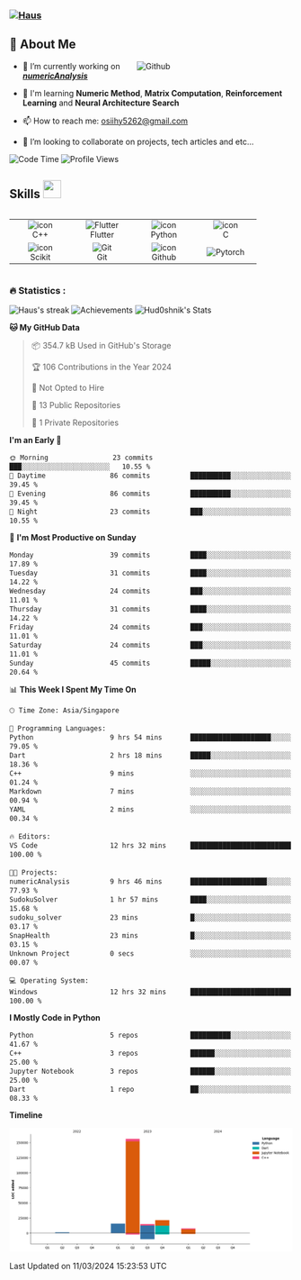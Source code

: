 <h3 align="left"><a href="https://github.com/Haus226">
   <img alt="Haus" src="https://readme-typing-svg.herokuapp.com?font=Fira+Code&pause=500&random=false&width=435&lines=Haus;AI%2FMath+enthusiast&width=800&height=60&color=68C3D4&vCenter=true&size=60" alt="Typing SVG"></a>
</h3>

<h2>🔎  About Me </h2>

<img width="55%" align="right" alt="Github" src="https://raw.githubusercontent.com/rahulbanerjee26/githubProfileReadmeGenerator/47a1a7b035154ce002fffc42e803b6ca8acbc4f3/gifs/git-header.svg" />


- 🔭 I’m currently working on ___[numericAnalysis](https://github.com/Haus226/numericAnalysis)___

- 🌱 I'm learning __Numeric Method__, __Matrix Computation__, __Reinforcement Learning__ and __Neural Architecture Search__ 

- 📫 How to reach me: osiihy5262@gmail.com

- 👯 I’m looking to collaborate on projects, tech articles and etc... 

  
![Code Time](http://img.shields.io/badge/Code%20Time-27%20hrs%2023%20mins-blue) ![Profile Views](http://img.shields.io/badge/Profile%20Views-180-blue)

<h2> Skills <img src = "https://raw.githubusercontent.com/rahulbanerjee26/githubProfileReadmeGenerator/main/gifs/code.gif" width = 32px height=32px> </h2>


<div style="display: flex; justify-content: center;">
  <table>
    <tr>
      <td align="center" width="96">
        <img src="https://techstack-generator.vercel.app/cpp-icon.svg" alt="icon" width="65" height="65" />
        <br>C++
      </td>
      <td align="center" width="96">
        <img src="https://raw.githubusercontent.com/rahulbanerjee26/githubAboutMeGenerator/main/icons/flutter.svg" width="65" height="65" alt="Flutter" />
        <br>Flutter
      </td>
      <td align="center" width="96">
        <img src="https://techstack-generator.vercel.app/python-icon.svg" alt="icon" width="65" height="65" />
        <br>Python
      </td>
            <td align="center" width="96">
        <img src='https://raw.githubusercontent.com/rahulbanerjee26/githubAboutMeGenerator/main/icons/c.svg' alt="icon" width="65" height="65" />
        <br>C
      </td>
    </tr>
    <tr>
          <td align="center" width="96">
        <img src='https://raw.githubusercontent.com/rahulbanerjee26/githubAboutMeGenerator/main/icons/scikit.svg' alt="icon" width="65" height="65" />
        <br>Scikit
      </td>
      <td align="center" width="96">
        <img src="https://user-images.githubusercontent.com/25181517/192108372-f71d70ac-7ae6-4c0d-8395-51d8870c2ef0.png"
          width="48" height="48" alt="Git" />
        <br>Git
      </td>
      <td align="center" width="96">
        <img src="https://techstack-generator.vercel.app/github-icon.svg" alt="icon" width="65" height="65" />
        <br>Github
      </td>
            <td align="center" width="96">
          <img src='https://raw.githubusercontent.com/rahulbanerjee26/githubAboutMeGenerator/main/icons/pytorch.svg' width="48" height="48" alt="Pytorch" />

  </table>
</div>


<h3>🔥 Statistics :</h3>


<img alt="Haus's streak" src="http://github-readme-streak-stats.herokuapp.com?user=Haus226&theme=monokai&hide_border=true&date_format=j%20M%5B%20Y%5D&background=1F222E&stroke=FFFFFF&currStreakLabel=FFE8D1&sideLabels=FFE8D1&ring=68C3D4&fire=568EA3&currStreakNum=FFFFFF&sideNums=68C3D4"/>


<img alt="Achievements" src="https://github-profile-trophy.vercel.app/?username=Haus226&theme=nord&title=MultiLanguage,Commits,Followers,Stars&no-frame=true&margin-w=18"/>
<img alt="Hud0shnik's Stats" src="https://denvercoder1-github-readme-stats.vercel.app/api/?username=Haus226&show_icons=true&include_all_commits=true&count_private=true&theme=react&hide_border=true&bg_color=1F222E&title_color=68C3D4&icon_color=FFE8D1&hide_title=true&hide=contribs"/>



<!--START_SECTION:waka-->



**🐱 My GitHub Data** 

> 📦 354.7 kB Used in GitHub's Storage 
 > 
> 🏆 106 Contributions in the Year 2024
 > 
> 🚫 Not Opted to Hire
 > 
> 📜 13 Public Repositories 
 > 
> 🔑 1 Private Repositories 
 > 
**I'm an Early 🐤** 

```text
🌞 Morning                23 commits          ███░░░░░░░░░░░░░░░░░░░░░░   10.55 % 
🌆 Daytime                86 commits          ██████████░░░░░░░░░░░░░░░   39.45 % 
🌃 Evening                86 commits          ██████████░░░░░░░░░░░░░░░   39.45 % 
🌙 Night                  23 commits          ███░░░░░░░░░░░░░░░░░░░░░░   10.55 % 
```
📅 **I'm Most Productive on Sunday** 

```text
Monday                   39 commits          ████░░░░░░░░░░░░░░░░░░░░░   17.89 % 
Tuesday                  31 commits          ████░░░░░░░░░░░░░░░░░░░░░   14.22 % 
Wednesday                24 commits          ███░░░░░░░░░░░░░░░░░░░░░░   11.01 % 
Thursday                 31 commits          ████░░░░░░░░░░░░░░░░░░░░░   14.22 % 
Friday                   24 commits          ███░░░░░░░░░░░░░░░░░░░░░░   11.01 % 
Saturday                 24 commits          ███░░░░░░░░░░░░░░░░░░░░░░   11.01 % 
Sunday                   45 commits          █████░░░░░░░░░░░░░░░░░░░░   20.64 % 
```


📊 **This Week I Spent My Time On** 

```text
🕑︎ Time Zone: Asia/Singapore

💬 Programming Languages: 
Python                   9 hrs 54 mins       ████████████████████░░░░░   79.05 % 
Dart                     2 hrs 18 mins       █████░░░░░░░░░░░░░░░░░░░░   18.36 % 
C++                      9 mins              ░░░░░░░░░░░░░░░░░░░░░░░░░   01.24 % 
Markdown                 7 mins              ░░░░░░░░░░░░░░░░░░░░░░░░░   00.94 % 
YAML                     2 mins              ░░░░░░░░░░░░░░░░░░░░░░░░░   00.34 % 

🔥 Editors: 
VS Code                  12 hrs 32 mins      █████████████████████████   100.00 % 

🐱‍💻 Projects: 
numericAnalysis          9 hrs 46 mins       ███████████████████░░░░░░   77.93 % 
SudokuSolver             1 hr 57 mins        ████░░░░░░░░░░░░░░░░░░░░░   15.68 % 
sudoku_solver            23 mins             █░░░░░░░░░░░░░░░░░░░░░░░░   03.17 % 
SnapHealth               23 mins             █░░░░░░░░░░░░░░░░░░░░░░░░   03.15 % 
Unknown Project          0 secs              ░░░░░░░░░░░░░░░░░░░░░░░░░   00.07 % 

💻 Operating System: 
Windows                  12 hrs 32 mins      █████████████████████████   100.00 % 
```

**I Mostly Code in Python** 

```text
Python                   5 repos             ██████████░░░░░░░░░░░░░░░   41.67 % 
C++                      3 repos             ██████░░░░░░░░░░░░░░░░░░░   25.00 % 
Jupyter Notebook         3 repos             ██████░░░░░░░░░░░░░░░░░░░   25.00 % 
Dart                     1 repo              ██░░░░░░░░░░░░░░░░░░░░░░░   08.33 % 
```



**Timeline**

![Lines of Code chart](https://raw.githubusercontent.com/Haus226/Haus226/main/assets/bar_graph.png)


 Last Updated on 11/03/2024 15:23:53 UTC
<!--END_SECTION:waka-->




